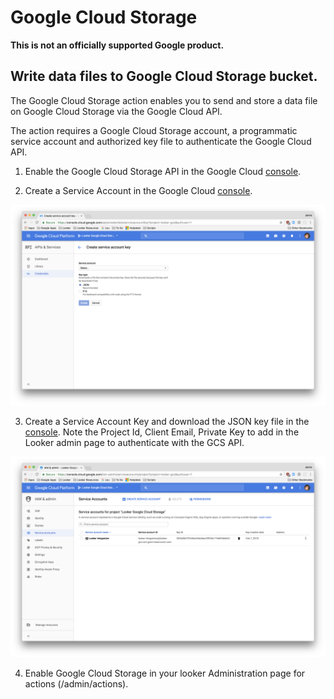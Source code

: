 # Google Cloud Storage

**This is not an officially supported Google product.**

## Write data files to Google Cloud Storage bucket.

The Google Cloud Storage action enables you to send and store a data file on Google Cloud Storage via the Google Cloud API.

The action requires a Google Cloud Storage account, a programmatic service account and authorized key file to authenticate the Google Cloud API.

1. Enable the Google Cloud Storage API in the Google Cloud [console](https://console.cloud.google.com/apis/dashboard).

2. Create a Service Account in the Google Cloud [console](https://console.cloud.google.com/iam-admin/serviceaccounts/project).

![](Create&#32;GCS&#32;Service&#32;Account&#32;Key&#32;File.png)

3. Create a Service Account Key and download the JSON key file in the [console](https://console.cloud.google.com/apis/credentials). Note the Project Id, Client Email, Private Key to add in the Looker admin page to authenticate with the GCS API.

![](Create&#32;GCS&#32;Service&#32;Account.png)

4. Enable Google Cloud Storage in your looker Administration page for actions (/admin/actions).
